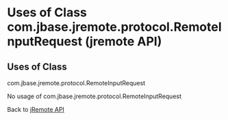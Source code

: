 # Uses of Class com.jbase.jremote.protocol.RemoteInputRequest (jremote API)

<PageHeader />

## Uses of Class
com.jbase.jremote.protocol.RemoteInputRequest

No usage of com.jbase.jremote.protocol.RemoteInputRequest

Back to [jRemote API](../../../../jremote-api/README.md)

  
<PageFooter />
